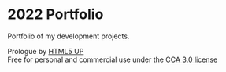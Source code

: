 # 2022 Portfolio
Portfolio of my development projects.  

Prologue by [HTML5 UP](http://www.html5up.net)  
Free for personal and commercial use under the [CCA 3.0 license](http://www.html5up.net/license)  
